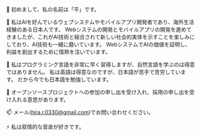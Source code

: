 👋 初めまして、私の名前は「平」です。

👀 私はAIを好んでいるウェブシステムやモバイルアプリ開発者であり、海外生活経験のある日本人です。
Webシステムの開発とモバイルアプリの開発を進めてきましたが、これがAI技術と結合されて新しい社会的実体を示すことを楽しみにしており、AI技術も一緒に磨いています。
WebシステムでAIの価値を証明し、利益を創出するために情熱を注いでいます。

🌱 私はプログラミング言語を非常に早く習得しますが、自然言語を学ぶのは得意ではありません。
   私は英語は得意なのですが、日本語が苦手で苦労しています。 だから今でも日本語を勉強しています。
   
💞️ オープンソースプロジェクトへの参加の申し出を受け入れ、採用の申し出を受け入れる意思があります。

📫 メール(hira.r.0330@gmail.com)でお問い合わせください。

⚡ 私は叙情的な音楽が好きです。
